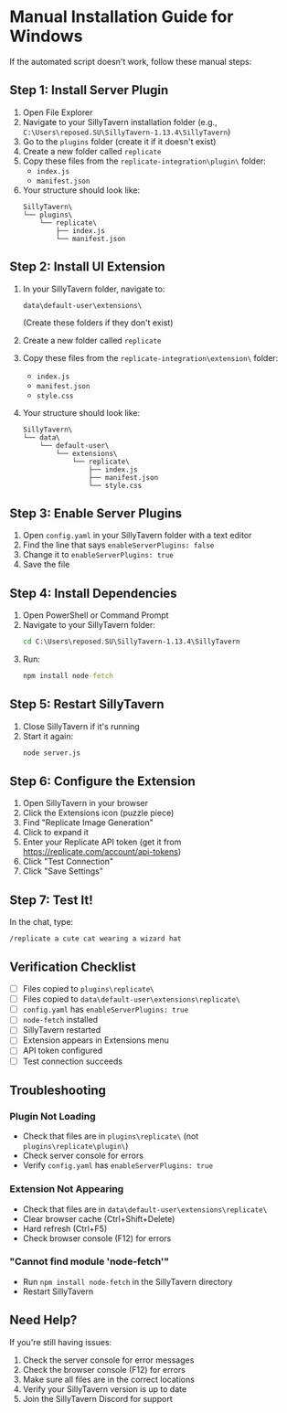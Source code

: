# Manual Installation Guide for Windows

If the automated script doesn't work, follow these manual steps:

## Step 1: Install Server Plugin

1. Open File Explorer
2. Navigate to your SillyTavern installation folder (e.g., `C:\Users\reposed.SU\SillyTavern-1.13.4\SillyTavern`)
3. Go to the `plugins` folder (create it if it doesn't exist)
4. Create a new folder called `replicate`
5. Copy these files from the `replicate-integration\plugin\` folder:
   - `index.js`
   - `manifest.json`
6. Your structure should look like:
   ```
   SillyTavern\
   └── plugins\
       └── replicate\
           ├── index.js
           └── manifest.json
   ```

## Step 2: Install UI Extension

1. In your SillyTavern folder, navigate to:
   ```
   data\default-user\extensions\
   ```
   (Create these folders if they don't exist)

2. Create a new folder called `replicate`

3. Copy these files from the `replicate-integration\extension\` folder:
   - `index.js`
   - `manifest.json`
   - `style.css`

4. Your structure should look like:
   ```
   SillyTavern\
   └── data\
       └── default-user\
           └── extensions\
               └── replicate\
                   ├── index.js
                   ├── manifest.json
                   └── style.css
   ```

## Step 3: Enable Server Plugins

1. Open `config.yaml` in your SillyTavern folder with a text editor
2. Find the line that says `enableServerPlugins: false`
3. Change it to `enableServerPlugins: true`
4. Save the file

## Step 4: Install Dependencies

1. Open PowerShell or Command Prompt
2. Navigate to your SillyTavern folder:
   ```cmd
   cd C:\Users\reposed.SU\SillyTavern-1.13.4\SillyTavern
   ```
3. Run:
   ```cmd
   npm install node-fetch
   ```

## Step 5: Restart SillyTavern

1. Close SillyTavern if it's running
2. Start it again:
   ```cmd
   node server.js
   ```

## Step 6: Configure the Extension

1. Open SillyTavern in your browser
2. Click the Extensions icon (puzzle piece)
3. Find "Replicate Image Generation"
4. Click to expand it
5. Enter your Replicate API token (get it from https://replicate.com/account/api-tokens)
6. Click "Test Connection"
7. Click "Save Settings"

## Step 7: Test It!

In the chat, type:
```
/replicate a cute cat wearing a wizard hat
```

## Verification Checklist

- [ ] Files copied to `plugins\replicate\`
- [ ] Files copied to `data\default-user\extensions\replicate\`
- [ ] `config.yaml` has `enableServerPlugins: true`
- [ ] `node-fetch` installed
- [ ] SillyTavern restarted
- [ ] Extension appears in Extensions menu
- [ ] API token configured
- [ ] Test connection succeeds

## Troubleshooting

### Plugin Not Loading
- Check that files are in `plugins\replicate\` (not `plugins\replicate\plugin\`)
- Check server console for errors
- Verify `config.yaml` has `enableServerPlugins: true`

### Extension Not Appearing
- Check that files are in `data\default-user\extensions\replicate\`
- Clear browser cache (Ctrl+Shift+Delete)
- Hard refresh (Ctrl+F5)
- Check browser console (F12) for errors

### "Cannot find module 'node-fetch'"
- Run `npm install node-fetch` in the SillyTavern directory
- Restart SillyTavern

## Need Help?

If you're still having issues:
1. Check the server console for error messages
2. Check the browser console (F12) for errors
3. Make sure all files are in the correct locations
4. Verify your SillyTavern version is up to date
5. Join the SillyTavern Discord for support